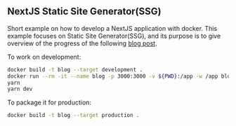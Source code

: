 
## NextJS Static Site Generator(SSG)

Short example on how to develop a NextJS application with docker.
This example focuses on Static Site Generator(SSG), and its purpose is to give overview of the progress of the following [blog post](https://www.eden-reich.com/engineering-blog/build-a-blazing-fast-blog-using-nextjs-ssg/).

To work on development:

```sh
docker build -t blog --target development .
docker run --rm -it --name blog -p 3000:3000 -v ${PWD}:/app -w /app blog
yarn
yarn dev
```

To package it for production:

```sh
docker build -t blog --target production .
```
